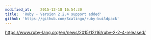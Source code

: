 ```yaml
---
modified_at:	2015-12-18 16:54:30
title:	'Ruby - Version 2.2.4 support added'
github: 'https://github.com/Scalingo/ruby-buildpack'
---
```


https://www.ruby-lang.org/en/news/2015/12/16/ruby-2-2-4-released/

